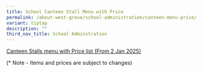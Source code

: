 ```yaml
---
title: School Canteen Stall Menu with Price
permalink: /about-west-grove/school-administration/canteen-menu-price/
variant: tiptap
description: ""
third_nav_title: School Adminstration
---
```

<p><a href="/files/Canteen_menu_2025_updated_Dec_2024.pdf" rel="noopener nofollow" target="_blank">Canteen Stalls menu with Price list (From 2 Jan 2025)</a>
</p>
<p>(* Note - Items and prices are subject to changes)</p>
<p></p>